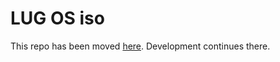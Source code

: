# LUG OS iso
This repo has been moved [here](https://github.com/lugvitc/LUGOS-iso). Development continues there.
